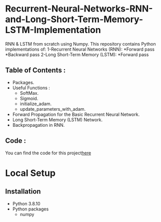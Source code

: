 # Recurrent-Neural-Networks-RNN-and-Long-Short-Term-Memory-LSTM-Implementation
RNN &amp; LSTM from scratch using Numpy.
This repository contains Python implementations of:
 1-Recurrent Neural Networks (RNN):
        *Forward pass
        *Backward pass
 2-Long Short-Term Memory (LSTM):
        *Forward pass

## Table of Contents :

   * Packages.
   * Useful Functions :
      * SoftMax.
      * Sigmoid.
      * initialize_adam.
      * update_parameters_with_adam.
   * Forward Propagation for the Basic Recurrent Neural Network.
   * Long Short-Term Memory (LSTM) Network.
   * Backpropagation in RNN.


## Code : 
You can find the code for this project[here](https://github.com/kaouterHassani/Recurrent-Neural-Networks-RNN-and-Long-Short-Term-Memory-LSTM-Implementation/blob/main/RNN%20%26%20LSTM%20from%20scratch.ipynb)


# Local Setup

## Installation

* Python 3.8.10
* Python packages
    * numpy
